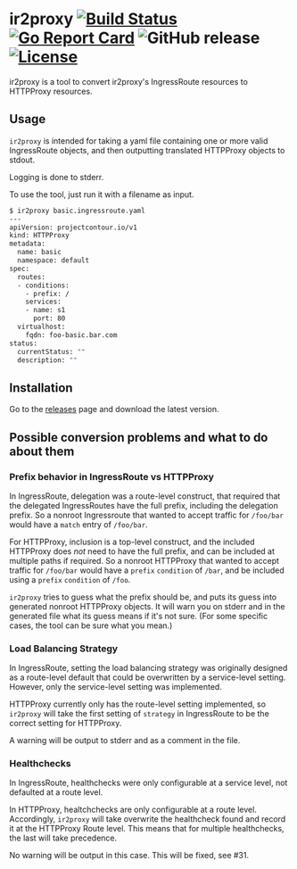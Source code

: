 # ir2proxy [![Build Status](https://travis-ci.com/projectcontour/ir2proxy.svg?branch=master)](https://travis-ci.com/projectcontour/ir2proxy) [![Go Report Card](https://goreportcard.com/badge/github.com/projectcontour/ir2proxy)](https://goreportcard.com/report/github.com/projectcontour/ir2proxy) ![GitHub release](https://img.shields.io/github/release/projectcontour/ir2proxy.svg) [![License](https://img.shields.io/badge/License-Apache%202.0-blue.svg)](https://opensource.org/licenses/Apache-2.0)

ir2proxy is a tool to convert ir2proxy's IngressRoute resources to HTTPProxy resources.

## Usage

`ir2proxy` is intended for taking a yaml file containing one or more valid IngressRoute objects, and then outputting translated HTTPProxy objects to stdout.

Logging is done to stderr.

To use the tool, just run it with a filename as input.

```sh
$ ir2proxy basic.ingressroute.yaml
---
apiVersion: projectcontour.io/v1
kind: HTTPProxy
metadata:
  name: basic
  namespace: default
spec:
  routes:
  - conditions:
    - prefix: /
    services:
    - name: s1
      port: 80
  virtualhost:
    fqdn: foo-basic.bar.com
status:
  currentStatus: ""
  description: ""
```

## Installation

Go to the [releases](https://github.com/projectcontour/ir2proxy/releases) page and download the latest version.

## Possible conversion problems and what to do about them

### Prefix behavior in IngressRoute vs HTTPProxy

In IngressRoute, delegation was a route-level construct, that required that the delegated IngressRoutes have the full prefix, including the delegation prefix.
So a nonroot Ingressroute that wanted to accept traffic for `/foo/bar` would have a `match` entry of `/foo/bar`.

For HTTPProxy, inclusion is a top-level construct, and the included HTTPProxy does *not* need to have the full prefix, and can be included at multiple paths if required.
So a nonroot HTTPProxy that wanted to accept traffic for `/foo/bar` would have a `prefix` `condition` of `/bar`, and be included using a `prefix` `condition` of `/foo`.

`ir2proxy` tries to guess what the prefix should be, and puts its guess into generated nonroot HTTPProxy objects.
It will warn you on stderr and in the generated file what its guess means if it's not sure.
(For some specific cases, the tool can be sure what you mean.)

### Load Balancing Strategy

In IngressRoute, setting the load balancing strategy was originally designed as a route-level default that could be overwritten by a service-level setting.
However, only the service-level setting was implemented.

HTTPProxy currently only has the route-level setting implemented, so `ir2proxy` will take the first setting of `strategy` in IngressRoute to be the correct setting for HTTPProxy.

A warning will be output to stderr and as a comment in the file.

### Healthchecks

In IngressRoute, healthchecks were only configurable at a service level, not defaulted at a route level.

In HTTPProxy, healtchchecks are only configurable at a route level.
Accordingly, `ir2proxy` will take overwrite the healthcheck found and record it at the HTTPProxy Route level.
This means that for multiple healthchecks, the last will take precedence.

No warning will be output in this case. This will be fixed, see #31.
